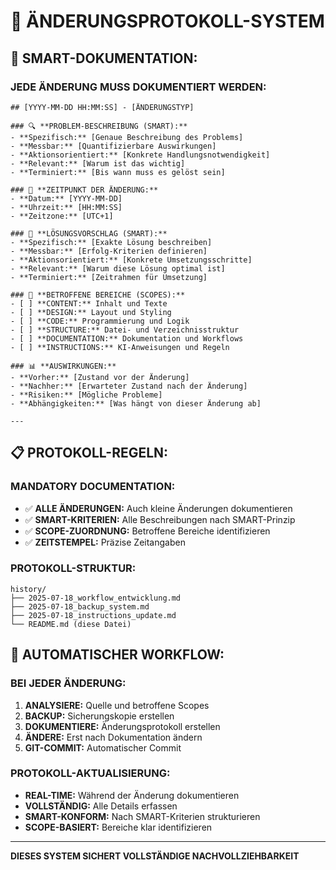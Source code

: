 # 📝 ÄNDERUNGSPROTOKOLL-SYSTEM

## 🎯 **SMART-DOKUMENTATION:**

### **JEDE ÄNDERUNG MUSS DOKUMENTIERT WERDEN:**

```
## [YYYY-MM-DD HH:MM:SS] - [ÄNDERUNGSTYP]

### 🔍 **PROBLEM-BESCHREIBUNG (SMART):**
- **Spezifisch:** [Genaue Beschreibung des Problems]
- **Messbar:** [Quantifizierbare Auswirkungen]
- **Aktionsorientiert:** [Konkrete Handlungsnotwendigkeit]
- **Relevant:** [Warum ist das wichtig]
- **Terminiert:** [Bis wann muss es gelöst sein]

### 📅 **ZEITPUNKT DER ÄNDERUNG:**
- **Datum:** [YYYY-MM-DD]
- **Uhrzeit:** [HH:MM:SS]
- **Zeitzone:** [UTC+1]

### 🔧 **LÖSUNGSVORSCHLAG (SMART):**
- **Spezifisch:** [Exakte Lösung beschreiben]
- **Messbar:** [Erfolg-Kriterien definieren]
- **Aktionsorientiert:** [Konkrete Umsetzungsschritte]
- **Relevant:** [Warum diese Lösung optimal ist]
- **Terminiert:** [Zeitrahmen für Umsetzung]

### 🎯 **BETROFFENE BEREICHE (SCOPES):**
- [ ] **CONTENT:** Inhalt und Texte
- [ ] **DESIGN:** Layout und Styling
- [ ] **CODE:** Programmierung und Logik
- [ ] **STRUCTURE:** Datei- und Verzeichnisstruktur
- [ ] **DOCUMENTATION:** Dokumentation und Workflows
- [ ] **INSTRUCTIONS:** KI-Anweisungen und Regeln

### 📊 **AUSWIRKUNGEN:**
- **Vorher:** [Zustand vor der Änderung]
- **Nachher:** [Erwarteter Zustand nach der Änderung]
- **Risiken:** [Mögliche Probleme]
- **Abhängigkeiten:** [Was hängt von dieser Änderung ab]

---
```

## 📋 **PROTOKOLL-REGELN:**

### **MANDATORY DOCUMENTATION:**

- ✅ **ALLE ÄNDERUNGEN:** Auch kleine Änderungen dokumentieren
- ✅ **SMART-KRITERIEN:** Alle Beschreibungen nach SMART-Prinzip
- ✅ **SCOPE-ZUORDNUNG:** Betroffene Bereiche identifizieren
- ✅ **ZEITSTEMPEL:** Präzise Zeitangaben

### **PROTOKOLL-STRUKTUR:**

```
history/
├── 2025-07-18_workflow_entwicklung.md
├── 2025-07-18_backup_system.md
├── 2025-07-18_instructions_update.md
└── README.md (diese Datei)
```

## 🔄 **AUTOMATISCHER WORKFLOW:**

### **BEI JEDER ÄNDERUNG:**

1. **ANALYSIERE:** Quelle und betroffene Scopes
2. **BACKUP:** Sicherungskopie erstellen
3. **DOKUMENTIERE:** Änderungsprotokoll erstellen
4. **ÄNDERE:** Erst nach Dokumentation ändern
5. **GIT-COMMIT:** Automatischer Commit

### **PROTOKOLL-AKTUALISIERUNG:**

- **REAL-TIME:** Während der Änderung dokumentieren
- **VOLLSTÄNDIG:** Alle Details erfassen
- **SMART-KONFORM:** Nach SMART-Kriterien strukturieren
- **SCOPE-BASIERT:** Bereiche klar identifizieren

---

**DIESES SYSTEM SICHERT VOLLSTÄNDIGE NACHVOLLZIEHBARKEIT**
